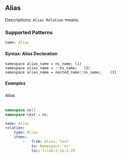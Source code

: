 ## Alias
Descriptions: `Alias Relation` means 

### Supported Patterns
```yaml
name: Alias
```
#### Syntax: Alias Declaration

```text
namespace alias_name = ns_name;	(1)	
namespace alias_name = ::ns_name;	(2)	
namespace alias_name = nested_name::ns_name;	(3)	
```

##### Examples
###### Alias
```cpp
namespace ns{}
namespace text = ns;
```

```yaml
name: Alias
relation:
    type: Alias
    items:
        -   from: Alias:'text'
            to: Namespace:'ns'
            loc: file0:2:18:2:19
```
